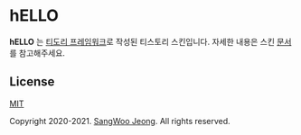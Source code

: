 # hELLO

**hELLO** 는 [티도리 프레임워크](http://www.tidory.com)로 작성된 티스토리 스킨입니다. 자세한 내용은 스킨 [문서](https://pronist.tistory.com/5)를 참고해주세요.

## License

[MIT](https://github.com/pronist/hELLO/blob/master/LICENSE)

Copyright 2020-2021. [SangWoo Jeong](https://github.com/pronist). All rights reserved.
